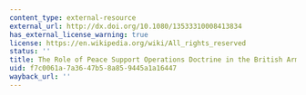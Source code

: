 ```yaml
---
content_type: external-resource
external_url: http://dx.doi.org/10.1080/13533310008413834
has_external_license_warning: true
license: https://en.wikipedia.org/wiki/All_rights_reserved
status: ''
title: The Role of Peace Support Operations Doctrine in the British Army
uid: f7c0061a-7a36-47b5-8a85-9445a1a16447
wayback_url: ''
---
```

